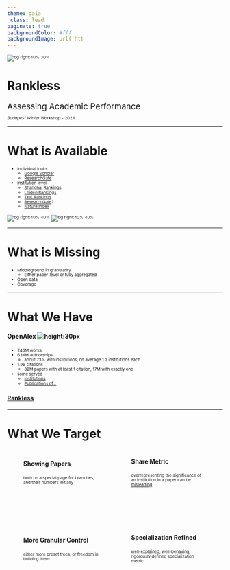 ```yaml
---
theme: gaia
_class: lead
paginate: true
backgroundColor: #fff
backgroundImage: url('https://marp.app/assets/hero-background.svg')
---
```

<style scoped>
emph {
  font-size: 1.2rem;
}
</style>

![bg right:40% 30%](https://raw.githubusercontent.com/endremborza/academic-impact-explorer/22d456af5a183330897d50aa07bf4fe9b4dcf93b/src/lib/assets/images/icons/ccl-logo.png)

# **Rankless**

<emph>Assessing Academic Performance</emph>

_Budapest_ _Winter_ _Workshop_ - 2024

---
<style scoped>
li {
  font-size: 0.8rem;
}
</style>

# What is Available

* Individual looks
  - [Google Scholar](https://scholar.google.com/citations?user=8dIF2-4AAAAJ)
  - [ResearchGate](https://www.researchgate.net/profile/Johannes-Wachs)
* Institution level
  - [Shanghai Rankings](https://www.shanghairanking.com/institution/corvinus-university-budapest)
  - [Leiden Rankings](https://www.leidenranking.com/ranking/2023/list)
  - [THE Rankings](https://www.timeshighereducation.com/world-university-rankings/corvinus-university-budapest)
  - [ResearchGate](https://www.researchgate.net/institution/Corvinus-University-of-Budapest)?
  - [Nature Index](https://www.nature.com/nature-index/institution-outputs/generate/all/countries-Hungary/all)

![bg right:40% 40%](https://upload.wikimedia.org/wikipedia/commons/thumb/c/c7/Google_Scholar_logo.svg/768px-Google_Scholar_logo.svg.png)
![bg right:40% 40%](https://www.shanghairanking.com/_nuxt/img/logo.51eaeda.svg)

---

# What is Missing

* Middleground in granularity
  - Either paper-level or fully aggregated
* Open data
* Coverage

---

# What We Have


<style scoped>
li {
  font-size: 0.6rem;
}
</style>

#### OpenAlex ![height:30px](https://openalex.org/img/openalex-logo-icon-black-and-white.ea51cede.png)

- 246M works  
- 634M authorships  
	- about 73% with institutions, on average 1.2 institutions each  
- 1.9B citations  
  - 82M papers with at least 1 citation, 17M with exactly one
- some served
  - [Institutions](https://openalex.org/institutions/I163245316)
  - [Publications of...](https://openalex.org/works?filter=authorships.institutions.lineage%3Ai163245316&sort=cited_by_count%3Adesc&group_by=publication_year,open_access.is_oa,authorships.institutions.lineage,type)


#### [Rankless](https://www.rankless.org/)

---

<style scoped>
block {
  display: flex;
  justify-content: space-around;
  align-items: center;
}
div { 
  width: 35%;
  margin-bottom: 80px;
}

p {
  font-size: 0.6rem
}
</style>

# What We Target


<block>
<div data-marpit-fragment="1"><h4>Showing Papers</h4><p>both on a special page for branches, and their numbers initially</p></div>
<div data-marpit-fragment="2"><h4>Share Metric</h4><p>overrepresenting the significance of an institution in a paper can be <a href="https://link.springer.com/article/10.1007/s10340-015-0681-z">misleading</a></p></div>
  </block><block>
<div data-marpit-fragment="3"><h4>More Granular Control</h4><p>either more preset trees, or freedom in building them</p></div>
<div data-marpit-fragment="4"><h4>Specialization Refined</h4><p>well-explained, well-behaving, rigorously defined specialization metric</p></div>
</block>
